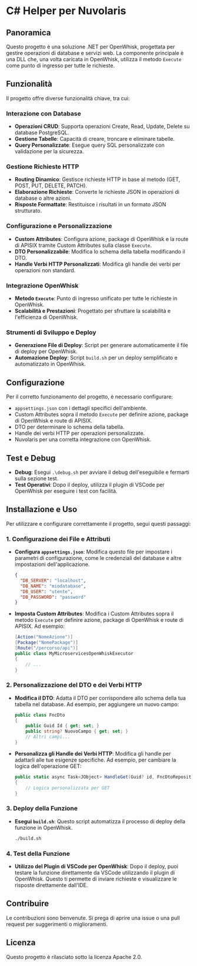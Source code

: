 # C# Helper per Nuvolaris

## Panoramica

Questo progetto è una soluzione .NET per OpenWhisk, progettata per gestire operazioni di database e servizi web. La componente principale è una DLL che, una volta caricata in OpenWhisk, utilizza il metodo `Execute` come punto di ingresso per tutte le richieste.

## Funzionalità

Il progetto offre diverse funzionalità chiave, tra cui:

### Interazione con Database

- **Operazioni CRUD**: Supporta operazioni Create, Read, Update, Delete su database PostgreSQL.
- **Gestione Tabelle**: Capacità di creare, troncare e eliminare tabelle.
- **Query Personalizzate**: Esegue query SQL personalizzate con validazione per la sicurezza.

### Gestione Richieste HTTP

- **Routing Dinamico**: Gestisce richieste HTTP in base al metodo (GET, POST, PUT, DELETE, PATCH).
- **Elaborazione Richieste**: Converte le richieste JSON in operazioni di database o altre azioni.
- **Risposte Formattate**: Restituisce i risultati in un formato JSON strutturato.

### Configurazione e Personalizzazione

- **Custom Attributes**: Configura azione, package di OpenWhisk e la route di APISIX tramite Custom Attributes sulla classe `Execute`.
- **DTO Personalizzabile**: Modifica lo schema della tabella modificando il DTO.
- **Handle Verbi HTTP Personalizzati**: Modifica gli handle dei verbi per operazioni non standard.

### Integrazione OpenWhisk

- **Metodo `Execute`**: Punto di ingresso unificato per tutte le richieste in OpenWhisk.
- **Scalabilità e Prestazioni**: Progettato per sfruttare la scalabilità e l'efficienza di OpenWhisk.

### Strumenti di Sviluppo e Deploy

- **Generazione File di Deploy**: Script per generare automaticamente il file di deploy per OpenWhisk.
- **Automazione Deploy**: Script `build.sh` per un deploy semplificato e automatizzato in OpenWhisk.

## Configurazione

Per il corretto funzionamento del progetto, è necessario configurare:

- `appsettings.json` con i dettagli specifici dell'ambiente.
- Custom Attributes sopra il metodo `Execute` per definire azione, package di OpenWhisk e route di APISIX.
- DTO per determinare lo schema della tabella.
- Handle dei verbi HTTP per operazioni personalizzate.
- Nuvolaris per una corretta integrazione con OpenWhisk.

## Test e Debug

- **Debug**: Esegui `.\debug.sh` per avviare il debug dell'eseguibile e fermarti sulla sezione test.
- **Test Operativi**: Dopo il deploy, utilizza il plugin di VSCode per OpenWhisk per eseguire i test con facilità.

## Installazione e Uso

Per utilizzare e configurare correttamente il progetto, segui questi passaggi:

### 1. Configurazione dei File e Attributi

- **Configura `appsettings.json`**: Modifica questo file per impostare i parametri di configurazione, come le credenziali del database e altre impostazioni dell'applicazione.

  ```json
  {
    "DB_SERVER": "localhost",
    "DB_NAME": "miodatabase",
    "DB_USER": "utente",
    "DB_PASSWORD": "password"
  }
  ```

- **Imposta Custom Attributes**: Modifica i Custom Attributes sopra il metodo `Execute` per definire azione, package di OpenWhisk e route di APISIX. Ad esempio:

  ```csharp
  [Action("NomeAzione")]
  [Package("NomePackage")]
  [Route("/percorso/api")]
  public class MyMicroservicesOpenWhiskExecutor
  {
      // ...
  }
  ```

### 2. Personalizzazione del DTO e dei Verbi HTTP

- **Modifica il DTO**: Adatta il DTO per corrispondere allo schema della tua tabella nel database. Ad esempio, per aggiungere un nuovo campo:

  ```csharp
  public class FncDto
  {
      public Guid Id { get; set; }
      public string? NuovoCampo { get; set; }
      // Altri campi...
  }
  ```

- **Personalizza gli Handle dei Verbi HTTP**: Modifica gli handle per adattarli alle tue esigenze specifiche. Ad esempio, per cambiare la logica dell'operazione GET:

  ```csharp
  public static async Task<JObject> HandleGet(Guid? id, FncDtoRepository repository)
  {
      // Logica personalizzata per GET
  }
  ```

### 3. Deploy della Funzione

- **Esegui `build.sh`**: Questo script automatizza il processo di deploy della funzione in OpenWhisk.

  ```bash
  ./build.sh
  ```

### 4. Test della Funzione

- **Utilizzo del Plugin di VSCode per OpenWhisk**: Dopo il deploy, puoi testare la funzione direttamente da VSCode utilizzando il plugin di OpenWhisk. Questo ti permette di inviare richieste e visualizzare le risposte direttamente dall'IDE.

## Contribuire

Le contribuzioni sono benvenute. Si prega di aprire una issue o una pull request per suggerimenti o miglioramenti.

## Licenza

Questo progetto è rilasciato sotto la licenza Apache 2.0.
